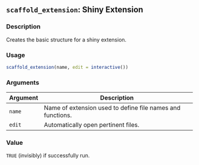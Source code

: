## `scaffold_extension`: Shiny Extension

### Description


 Creates the basic structure for a shiny extension.


### Usage

```r
scaffold_extension(name, edit = interactive())
```


### Arguments

Argument      |Description
------------- |----------------
```name```     |     Name of extension used to define file names and functions.
```edit```     |     Automatically open pertinent files.

### Value


 `TRUE` (invisibly) if successfully run.


